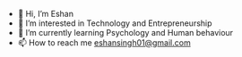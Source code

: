 - 👋 Hi, I’m Eshan
- 👀 I’m interested in Technology and Entrepreneurship
- 🌱 I’m currently learning Psychology and Human behaviour
- 📫 How to reach me eshansingh01@gmail.com

<!---
eshan0101/eshan0101 is a ✨ special ✨ repository because its `README.md` (this file) appears on your GitHub profile.
You can click the Preview link to take a look at your changes.
--->
